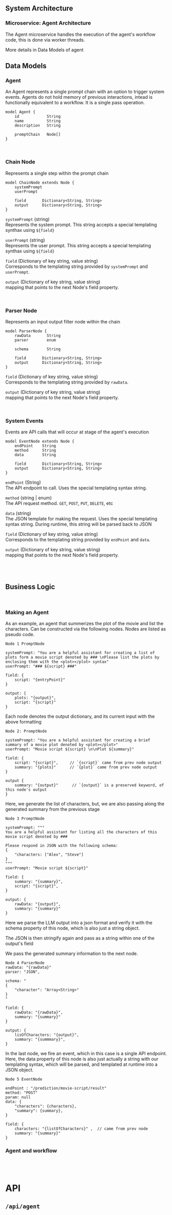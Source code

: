 



## System Architecture



### Microservice: Agent Architecture

The Agent microservice handles the execution of the agent's workflow code, this is done via worker threads.





More details in Data Models of agent




## Data Models


### Agent
An Agent represents a single prompt chain with an option to trigger system events. Agents do not hold memory of previous interactions, intead is functionally equivalent to a workflow. It is a single pass operation. 

```
model Agent {
    id            String
    name          String
    description   String

    promptChain   Node[]
}
```

<br>

### Chain Node
Represents a single step within the prompt chain

```
model ChainNode extends Node {
    systemPrompt
    userPrompt

    field       Dictionary<String, String>
    output      Dictionary<String, String>
}
```

`systemPrompt` (string)\
Represents the system prompt. This string accepts a special templating synthax using `${field}`


`userPrompt` (string)\
Represents the user prompt. This string accepts a special templating synthax using `${field}`


`field` (Dictionary of key string, value string)\
Corresponds to the templating string provided by `systemPrompt` and `userPrompt`. 


`output` (Dictionary of key string, value string)\
mapping that points to the next Node's field property.

<br>

### Parser Node
Represents an input output filter node within the chain

```
model ParserNode {
    rawData       String
    parser        enum

    schema        String
    
    field       Dictionary<String, String>
    output      Dictionary<String, String>
}
```

`field` (Dictionary of key string, value string)\
Corresponds to the templating string provided by `rawData`. 


`output` (Dictionary of key string, value string)\
mapping that points to the next Node's field property.

<br>

### System Events
Events are API calls that will occur at stage of the agent's execution

```
model EventNode extends Node {
    endPoint    String
    method      String
    data        String

    field       Dictionary<String, String>
    output      Dictionary<String, String>
}
```

`endPoint` (String)\
The API endpoint to call. Uses the special templating syntax string.

`method` (string | enum)\
The API request method. `GET`, `POST`, `PUT`, `DELETE`, etc

`data` (string)\
The JSON template for making the request. Uses the special templating syntax string. During runtime, this string will be parsed back to JSON

`field` (Dictionary of key string, value string)\
Corresponds to the templating string provided by `endPoint` and `data`. 


`output` (Dictionary of key string, value string)\
mapping that points to the next Node's field property.

<br><br>

## Business Logic

<br>

### Making an Agent

As an example, an agent that summerizes the plot of the movie and list the characters. Can be constructed via the following nodes. Nodes are listed as pseudo code.

```
Node 1 PromptNode

systemPrompt: "You are a helpful assistant for creating a list of plots form a movie script denoted by ### \nPlease list the plots by enclosing them with the <plot></plot> syntax"
userPrompt: "### ${script} ###"

field: {
    script: "{entryPoint}"
}

output: {
    plots: "{output}",
    script: "{script}"
}
```

Each node denotes the output dictionary, and its current input with the above formatting


```
Node 2: PromptNode

systemPrompt: "You are a helpful assistant for creating a brief summary of a movie plot denoted by <plot></plot>"
userPrompt: "Movie script ${script} \n\nPlot ${summary}"

field: {
    script: "{script}",     // `{script}` came from prev node output
    summary: "{plots}"      // `{plot}` came from prev node output
}

output {
    summary: "{output}"      // `{output}` is a preserved keyword, of this node's output
}
```

Here, we generate the list of characters, but, we are also passing along the generated summary from the previous stage

```
Node 3 PromptNode

systemPrompt: """
You are a helpful assistant for listing all the characters of this movie script denoted by ### 

Please respond in JSON with the following schema:
{
    "characters: ["Alex", "Steve"]
}
"""
userPrompt: "Movie script ${script}"

field: {
    summary: "{summary}",
    script: "{script}",
}

output: {
    rawData: "{output}",
    summary: "{summary}"
}
```

Here we parse the LLM output into a json format and verify it with the schema property of this node, which is also just a string object.

The JSON is then stringify again and pass as a string within one of the output's field

We pass the generated summary information to the next node. 

```
Node 4 ParserNode
rawData: "{rawData}"
parser: "JSON",

schema: "
{
    "character": "Array<String>"
}
"

field: {
    rawData: "{rawData}",
    summary: "{summary}"
}

output: {
    lisOfCharacters: "{output}",
    summary: "{summmary}",
}
```


In the last node, we fire an event, which in this case is a single API endpoint. Here, the data property of this node is also just actually a string with our templating syntax, which will be parsed, and templated at runtime into a JSON object. 

```
Node 5 EventNode

endPoint : "/prediction/movie-script/result"
method: "POST"
param: null
data: {
    "characters": {characters},
    "summary": {summary},
}

field: {
    characters: "{listOfCharacters}" ,  // came from prev node
    summary: "{summary}"
}
```



### Agent and workflow




<br><br>


# API


## `/api/agent`




